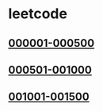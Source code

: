 # leetcode

## [000001-000500](https://github.com/vjudge/leetcode/tree/master/000001-000500/README.md)

## [000501-001000](https://github.com/vjudge/leetcode/tree/master/000501-001500/README.md)

## [001001-001500](https://github.com/vjudge/leetcode/tree/master/001001-001500/README.md)

